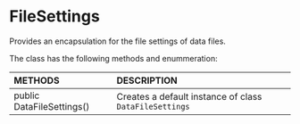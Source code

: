 # FileSettings
Provides an encapsulation for the file settings of data files.

The class has the following methods and enummeration:

|METHODS                                       |DESCRIPTION                                                                                        |
|:---------------------------------------------|:--------------------------------------------------------------------------------------------------|
|public DataFileSettings()|Creates a default instance of class <code>DataFileSettings</code>|
